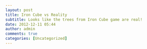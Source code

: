 ```yaml
---
layout: post
title: Iron Cube vs Reality
subtitle: Looks like the trees from Iron Cube game are real!
date: 2012-12-11 05:44
author: admin
comments: true
categories: [Uncategorized]
---
```

<a href="/blog/images/uploads/2012/12/000-0028.jpg"><img class="image featured" class="image featured" title="000 0028" src="/blog/images/uploads/2012/12/000-0028.jpg" alt="" /></a>
